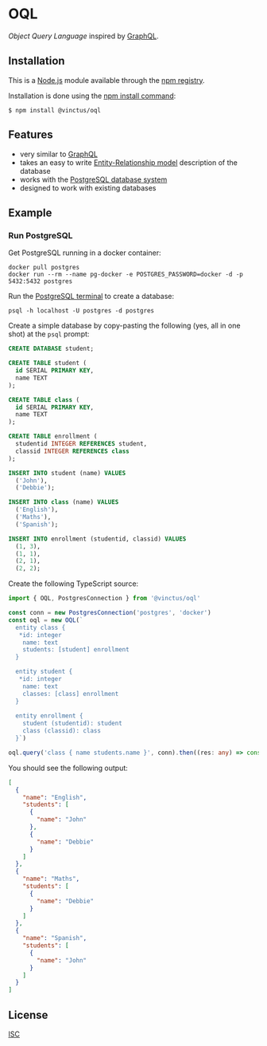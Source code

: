 OQL
===

*Object Query Language* inspired by [GraphQL](https://graphql.org/).

Installation
------------

This is a [Node.js](https://nodejs.org/en/) module available through the [npm registry](https://www.npmjs.com/).

Installation is done using the [npm install command](https://docs.npmjs.com/downloading-and-installing-packages-locally):

`$ npm install @vinctus/oql`

Features
--------

- very similar to [GraphQL](https://graphql.org/)
- takes an easy to write [Entity-Relationship model](https://en.wikipedia.org/wiki/Entity%E2%80%93relationship_model) description of the database
- works with the [PostgreSQL database system](https://www.postgresql.org/)
- designed to work with existing databases

Example
-------

### Run PostgreSQL

Get PostgreSQL running in a docker container:

```
docker pull postgres
docker run --rm --name pg-docker -e POSTGRES_PASSWORD=docker -d -p 5432:5432 postgres
```

Run the [PostgreSQL terminal](https://www.postgresql.org/docs/9.3/app-psql.html) to create a database:

`psql -h localhost -U postgres -d postgres`

Create a simple database by copy-pasting the following (yes, all in one shot) at the `psql` prompt:

```sql
CREATE DATABASE student;

CREATE TABLE student (
  id SERIAL PRIMARY KEY,
  name TEXT
);

CREATE TABLE class (
  id SERIAL PRIMARY KEY,
  name TEXT
);

CREATE TABLE enrollment (
  studentid INTEGER REFERENCES student,
  classid INTEGER REFERENCES class
);

INSERT INTO student (name) VALUES
  ('John'),
  ('Debbie');

INSERT INTO class (name) VALUES
  ('English'),
  ('Maths'),
  ('Spanish');

INSERT INTO enrollment (studentid, classid) VALUES
  (1, 3),
  (1, 1),
  (2, 1),
  (2, 2);
```

Create the following TypeScript source:

```typescript
import { OQL, PostgresConnection } from '@vinctus/oql'

const conn = new PostgresConnection('postgres', 'docker')
const oql = new OQL(`
  entity class {
   *id: integer
    name: text
    students: [student] enrollment
  }

  entity student {
   *id: integer
    name: text
    classes: [class] enrollment
  }
  
  entity enrollment {
    student (studentid): student
    class (classid): class
  }`)

oql.query('class { name students.name }', conn).then((res: any) => console.log(JSON.stringify(res, null, 2)))
```

You should see the following output:

```json
[
  {
    "name": "English",
    "students": [
      {
        "name": "John"
      },
      {
        "name": "Debbie"
      }
    ]
  },
  {
    "name": "Maths",
    "students": [
      {
        "name": "Debbie"
      }
    ]
  },
  {
    "name": "Spanish",
    "students": [
      {
        "name": "John"
      }
    ]
  }
]
```

License
-------

[ISC](https://opensource.org/licenses/ISC)